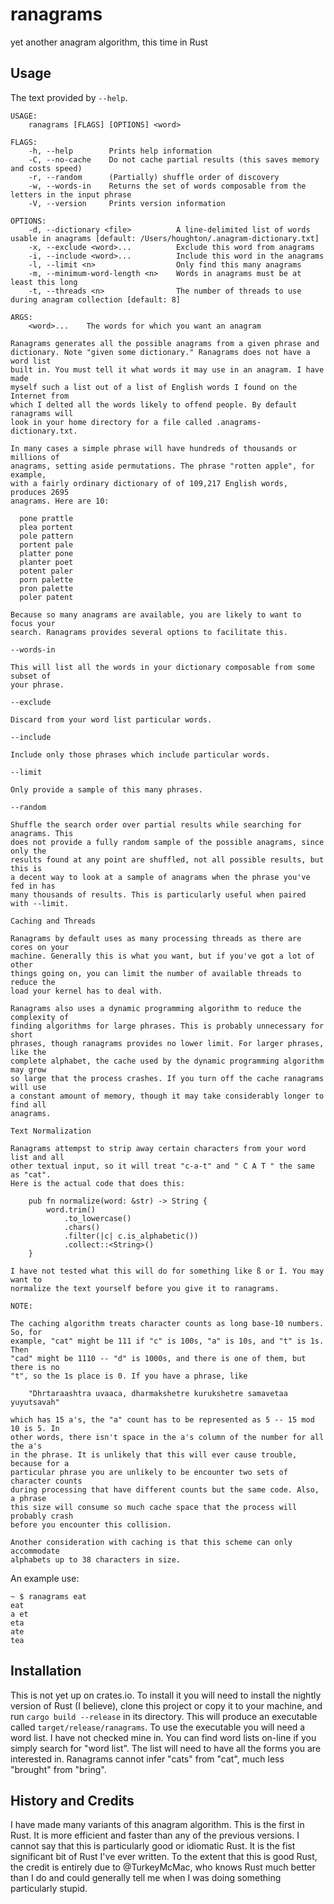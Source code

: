# ranagrams
yet another anagram algorithm, this time in Rust

## Usage

The text provided by `--help`.
```
USAGE:
    ranagrams [FLAGS] [OPTIONS] <word>

FLAGS:
    -h, --help        Prints help information
    -C, --no-cache    Do not cache partial results (this saves memory and costs speed)
    -r, --random      (Partially) shuffle order of discovery
    -w, --words-in    Returns the set of words composable from the letters in the input phrase
    -V, --version     Prints version information

OPTIONS:
    -d, --dictionary <file>          A line-delimited list of words usable in anagrams [default: /Users/houghton/.anagram-dictionary.txt]
    -x, --exclude <word>...          Exclude this word from anagrams
    -i, --include <word>...          Include this word in the anagrams
    -l, --limit <n>                  Only find this many anagrams
    -m, --minimum-word-length <n>    Words in anagrams must be at least this long
    -t, --threads <n>                The number of threads to use during anagram collection [default: 8]

ARGS:
    <word>...    The words for which you want an anagram

Ranagrams generates all the possible anagrams from a given phrase and
dictionary. Note "given some dictionary." Ranagrams does not have a word list
built in. You must tell it what words it may use in an anagram. I have made
myself such a list out of a list of English words I found on the Internet from
which I delted all the words likely to offend people. By default ranagrams will
look in your home directory for a file called .anagrams-dictionary.txt.

In many cases a simple phrase will have hundreds of thousands or millions of
anagrams, setting aside permutations. The phrase "rotten apple", for example,
with a fairly ordinary dictionary of of 109,217 English words, produces 2695
anagrams. Here are 10:

  pone prattle
  plea portent
  pole pattern
  portent pale
  platter pone
  planter poet
  potent paler
  porn palette
  pron palette
  poler patent

Because so many anagrams are available, you are likely to want to focus your
search. Ranagrams provides several options to facilitate this.

--words-in

This will list all the words in your dictionary composable from some subset of
your phrase.

--exclude

Discard from your word list particular words.

--include

Include only those phrases which include particular words.

--limit

Only provide a sample of this many phrases.

--random

Shuffle the search order over partial results while searching for anagrams. This
does not provide a fully random sample of the possible anagrams, since only the
results found at any point are shuffled, not all possible results, but this is
a decent way to look at a sample of anagrams when the phrase you've fed in has
many thousands of results. This is particularly useful when paired with --limit.

Caching and Threads

Ranagrams by default uses as many processing threads as there are cores on your
machine. Generally this is what you want, but if you've got a lot of other
things going on, you can limit the number of available threads to reduce the
load your kernel has to deal with.

Ranagrams also uses a dynamic programming algorithm to reduce the complexity of
finding algorithms for large phrases. This is probably unnecessary for short
phrases, though ranagrams provides no lower limit. For larger phrases, like the
complete alphabet, the cache used by the dynamic programming algorithm may grow
so large that the process crashes. If you turn off the cache ranagrams will use
a constant amount of memory, though it may take considerably longer to find all
anagrams.

Text Normalization

Ranagrams attempst to strip away certain characters from your word list and all
other textual input, so it will treat "c-a-t" and " C A T " the same as "cat".
Here is the actual code that does this:

    pub fn normalize(word: &str) -> String {
        word.trim()
            .to_lowercase()
            .chars()
            .filter(|c| c.is_alphabetic())
            .collect::<String>()
    }

I have not tested what this will do for something like ß or Í. You may want to
normalize the text yourself before you give it to ranagrams.

NOTE:

The caching algorithm treats character counts as long base-10 numbers. So, for
example, "cat" might be 111 if "c" is 100s, "a" is 10s, and "t" is 1s. Then
"cad" might be 1110 -- "d" is 1000s, and there is one of them, but there is no
"t", so the 1s place is 0. If you have a phrase, like

    "Dhrtaraashtra uvaaca, dharmakshetre kurukshetre samavetaa yuyutsavah"

which has 15 a's, the "a" count has to be represented as 5 -- 15 mod 10 is 5. In
other words, there isn't space in the a's column of the number for all the a's
in the phrase. It is unlikely that this will ever cause trouble, because for a
particular phrase you are unlikely to be encounter two sets of character counts
during processing that have different counts but the same code. Also, a phrase
this size will consume so much cache space that the process will probably crash
before you encounter this collision.

Another consideration with caching is that this scheme can only accommodate
alphabets up to 38 characters in size.
```

An example use:

```
~ $ ranagrams eat
eat
a et
eta
ate
tea
```

## Installation

This is not yet up on crates.io. To install it you will need to install the
nightly version of Rust (I believe), clone this project or copy it to your
machine, and run `cargo build --release` in its directory. This will produce an
executable called `target/release/ranagrams`. To use the executable you will
need a word list. I have not checked mine in. You can find word lists on-line if
you simply search for "word list". The list will need to have all the forms you
are interested in. Ranagrams cannot infer "cats" from "cat", much less "brought"
from "bring".

## History and Credits

I have made many variants of this anagram algorithm. This is the first in Rust.
It is more efficient and faster than any of the previous versions. I cannot say
that this is particularly good or idiomatic Rust. It is the fist significant
bit of Rust I've ever written. To the extent that this is good Rust, the credit
is entirely due to @TurkeyMcMac, who knows Rust much better than I do and could
generally tell me when I was doing something particularly stupid.
